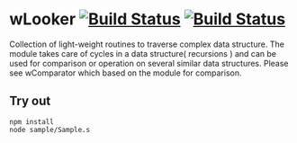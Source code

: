 
# wLooker  [![Build Status](https://travis-ci.org/Wandalen/wLooker.svg?branch=master)](https://travis-ci.org/Wandalen/wLooker) [![Build Status](https://ci.appveyor.com/api/projects/status/github/Wandalen/wlooker)](https://ci.appveyor.com/project/Wandalen/wlooker)

Collection of light-weight routines to traverse complex data structure. The module takes care of cycles in a data structure( recursions ) and can be used for comparison or operation on several similar data structures. Please see wComparator which based on the module for comparison.

## Try out
```
npm install
node sample/Sample.s
```




